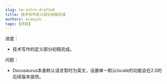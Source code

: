 ```yaml
---
slug: tw-intro-drafted
title: 技术写作定义部分初稿完成
authors: xiaojun
tags: [进度]
---
```


进度：

- 技术写作的定义部分初稿完成。

问题：

- Docusaurus本身默认语言暂时为英文，设置单一默认locale的功能会在2.0的后续版本提供。

<!--truncate-->
